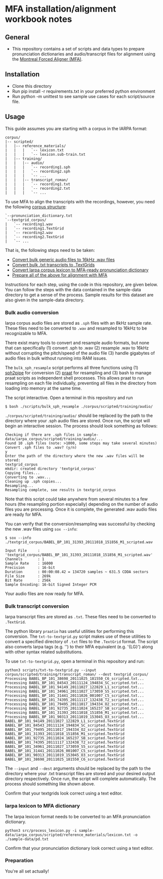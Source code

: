 # MFA installation/alignment workbook notes

## General
- This repository contains a set of scripts and data types to prepare pronunciation dictionaries and audio/transcript files for alignment using the [Montreal Forced Aligner (MFA)](https://montreal-forced-aligner.readthedocs.io/en/latest/user_guide/formats/corpus_structure.html).

## Installation
- Clone this directory
- Run pip install -r requirements.txt in your preferred python environment
- Run python -m unittest to see sample use cases for each script/source file.

## Usage

This guide assumes you are starting with a corpus in the IARPA format:

```
corpus/
|-- scripted/
|   |-- reference_materials/
|   |   |   `-- lexicon.txt
|   |   |   `-- lexicon.sub-train.txt
|   |-- training/
|   |   |-- audio/
|   |   |   `-- recording1.sph
|   |   |   `-- recording2.sph
|   |   |   `-- ...
|   |   |-- transcript_roman/
|   |   |   `-- recording1.txt
|   |   |   `-- recording2.txt
|   |   |   `-- ...
```

To use MFA to align the transcripts with the recordings, however, you need the following [corpus structure](https://montreal-forced-aligner.readthedocs.io/en/latest/user_guide/formats/corpus_structure.html):

```
`--pronunciation_dictionary.txt
`--textgrid_corpus/
|   `-- recording1.wav
|   `-- recording1.TextGrid
|   `-- recording2.wav
|   `-- recording2.TextGrid
|   `-- ...
```

That is, the following steps need to be taken:

- [Convert bulk generic audio files to 16kHz .wav files](#bulk-audio-conversion)
- [Convert bulk .txt transcripts to .TextGrids](#bulk-transcript-conversion)
- [Convert Iarpa corpus lexicon to MFA-ready pronunciation dictionary](#iarpa-lexicon-to-mfa-dictionary)
- [Prepare all of the above for alignment with MFA](#preparation)

Instructions for each step, using the code in this repository, are given below. You can follow the steps with the data contained in the sample-data directory to get a sense of the process. Sample results for this dataset are also given in the sample-data directory.

### Bulk audio conversion

Iarpa corpus audio files are stored as `.sph` files with an 8kHz sample rate. These files need to be converted to `.wav` and resampled to 16kHz to be recognizable to MFA. 

There exist many tools to convert and resample audio formats, but none that can specifically (1) convert .sph to .wav (2) resample .wav to 16kHz without corrupting the pitch/speed of the audio file (3) handle gigabytes of audio files in bulk without running into RAM issues.

The `bulk_sph_resample` script performs all three functions using (1) [sph2pipe](https://github.com/burrmill/sph2pipe) for conversion (2) [praat](https://www.fon.hum.uva.nl/praat/) for resampling and (3) bash to manage praat scripts as independent shell processes. This allows praat to run resampling on each file individually, preventing all files in the directory from loading into memory at the same time.

The script interactive. Open a terminal in this repository and run
```shell_session
$ bash ./scripts/bulk_sph_resample ./corpus/scripted/training/audio/
```
`./corpus/scripted/training/audio/` should be replaced by the path to the directory where your .sph audio files are stored. Once run, the script will begin an interactive session. The process should look something as follows:
```shell_session
Checking if there are .sph files in sample-data/iarpa_corpus/scripted/training/audio/...
Found 10 .sph files (note: >1000, some steps may take several minutes)
Convert .sph files to .wav? (y/n)
y
Enter the path of the directory where the new .wav files will be stored:
textgrid_corpus
mkdir: created directory 'textgrid_corpus'
Copying files...
Converting to .wav...
Cleaning up .sph copies...
Resampling...
Resampling complete, see results in textgrid_corpus
```
Note that this script could take anywhere from several minutes to a few hours (the resampling portion especially) depending on the number of audio files you are processing. Once it is complete, the generated .wav audio files are ready for MFA.

You can verify that the conversion/resampling was successful by checking the new .wav files using `sox --info`:
```shell_session
$ sox --info ./textgrid_corpus/BABEL_BP_101_31393_20111018_151856_M1_scripted.wav

Input File     : 'textgrid_corpus/BABEL_BP_101_31393_20111018_151856_M1_scripted.wav'
Channels       : 1
Sample Rate    : 16000
Precision      : 16-bit
Duration       : 00:00:08.42 = 134720 samples ~ 631.5 CDDA sectors
File Size      : 269k
Bit Rate       : 256k
Sample Encoding: 16-bit Signed Integer PCM
```

Your audio files are now ready for MFA.

### Bulk transcript conversion
Iarpa transcript files are stored as `.txt`. These files need to be converted to `.TextGrid`.

The python library `praatio` has useful utilities for performing this conversion. The `txt-to-textgrid.py` script makes use of these utilities to convert a specified directory of `.txt` files to the `.TextGrid` format. The script also converts Iarpa tags (e.g. '<breath>') to their MFA equivalent (e.g. '{LG}') along with other syntax related substitutions.

To use `txt-to-textgrid.py`, open a terminal in this repository and run:

```shell_session
python3 scripts/txt-to-textgrid.py --input corpus/scripted/training/transcript_roman/ --dest textgrid_corpus/
Processing BABEL_BP_101_38698_20111025_181550_C6_scripted.txt...
Processing BABEL_BP_101_84543_20111124_194834_SC_scripted.txt...
Processing BABEL_BP_101_94149_20111027_122829_L1_scripted.txt...
Processing BABEL_BP_101_34961_20111027_173059_S5_scripted.txt...
Processing BABEL_BP_101_31441_20111026_001007_C5_scripted.txt...
Processing BABEL_BP_101_74395_20111117_132438_T2_scripted.txt...
Processing BABEL_BP_101_79495_20111017_194334_O2_scripted.txt...
Processing BABEL_BP_101_92735_20111024_165237_SB_scripted.txt...
Processing BABEL_BP_101_31393_20111018_151856_M1_scripted.txt...
Processing BABEL_BP_101_90313_20111019_153045_O3_scripted.txt...
BABEL_BP_101_94149_20111027_122829_L1_scripted.TextGrid
BABEL_BP_101_84543_20111124_194834_SC_scripted.TextGrid
BABEL_BP_101_79495_20111017_194334_O2_scripted.TextGrid
BABEL_BP_101_31393_20111018_151856_M1_scripted.TextGrid
BABEL_BP_101_92735_20111024_165237_SB_scripted.TextGrid
BABEL_BP_101_74395_20111117_132438_T2_scripted.TextGrid
BABEL_BP_101_34961_20111027_173059_S5_scripted.TextGrid
BABEL_BP_101_31441_20111026_001007_C5_scripted.TextGrid
BABEL_BP_101_90313_20111019_153045_O3_scripted.TextGrid
BABEL_BP_101_38698_20111025_181550_C6_scripted.TextGrid
```

The `--input` and `--dest` arguments should be replaced by the path to the directory where your .txt transcript files are stored and your desired output directory respectively. Once run, the script will complete automatically. The process should something like shown above.

Confirm that your textgrids look correct using a text editor.

### Iarpa lexicon to MFA dictionary

The Iarpa lexicon format needs to be converted to an MFA pronunciation dictionary.

```shell_session
python3 src/process_lexicon.py -i sample-data/iarpa_corpus/scripted/reference_materials/lexicon.txt -o ./sample-data/pd.txt
```

Confirm that your pronunciation dictionary look correct using a text editor.

### Preparation

You're all set actually!
